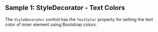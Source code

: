 ## Sample 1: StyleDecorator - Text Colors

The `StyleDecorator` control has the `TextColor` property for setting the text color of inner element using Bootstrap colors.